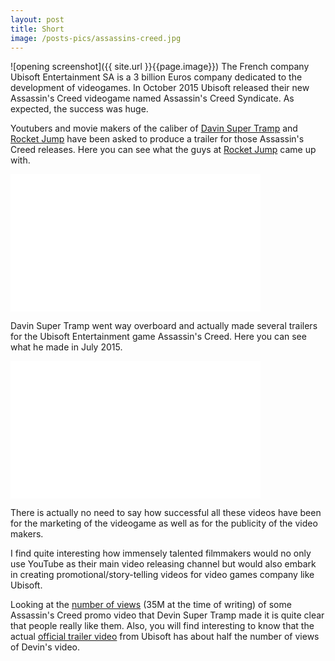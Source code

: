 ```yaml
---
layout: post
title: Short 
image: /posts-pics/assassins-creed.jpg
---
```

![opening screenshot]({{ site.url }}{{page.image}})
The French company Ubisoft Entertainment SA is a 3 billion Euros company dedicated
to the development of videogames.
In October 2015 Ubisoft released their new Assassin's Creed videogame named
Assassin's Creed Syndicate. As expected, the success was huge.

Youtubers and movie makers of the caliber of
 [Davin Super Tramp](https://www.youtube.com/user/devinsupertramp/videos)
 and
 [Rocket Jump](https://www.youtube.com/user/freddiew/videos) have been
asked to produce a trailer for those Assassin's Creed releases. Here you can see
what the guys at [Rocket Jump](https://www.rocketjump.com/) came up with.

<iframe src="//www.youtube.com/embed/-gEFv58vt2w?modestbranding=1&autohide=1&showinfo=0&controls=1" frameborder="0" width="400" height="220" allowfullscreen></iframe>

Davin Super Tramp went way overboard and actually made several trailers for the
Ubisoft Entertainment game Assassin's Creed. Here you can see what he made in July 2015.

<iframe src="//www.youtube.com/embed/HFRscoOkkb8?modestbranding=1&autohide=1&showinfo=0&controls=1" frameborder="0" width="400" height="220" allowfullscreen></iframe>

There is actually no need to say how successful all these videos have been for the
marketing of the videogame as well as for the publicity of the video makers.

I find quite interesting how immensely talented filmmakers would no only use
YouTube as their main video releasing channel but would also embark in creating
promotional/story-telling videos for video games company like Ubisoft.

Looking at the [number of views](https://www.youtube.com/watch?v=S8b1zWOgOKA)
(35M at the time of writing) of some Assassin's Creed promo video that Devin Super Tramp made
it is quite clear that people really like them. Also, you will find interesting
to know that the actual [official trailer video](https://www.youtube.com/watch?v=xzCEdSKMkdU) from Ubisoft has about half the number of views of Devin's video.
